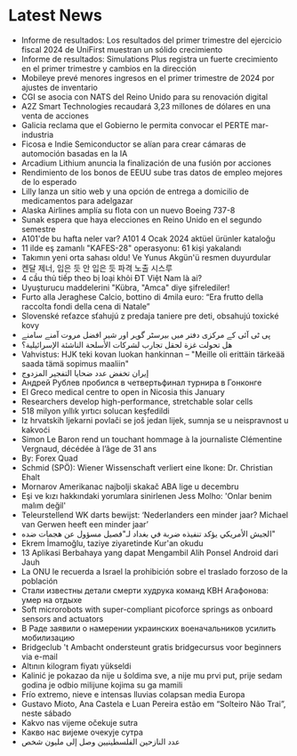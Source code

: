 # Latest News
-  Informe de resultados: Los resultados del primer trimestre del ejercicio fiscal 2024 de UniFirst muestran un sólido crecimiento
-  Informe de resultados: Simulations Plus registra un fuerte crecimiento en el primer trimestre y cambios en la dirección
-  Mobileye prevé menores ingresos en el primer trimestre de 2024 por ajustes de inventario
-  CGI se asocia con NATS del Reino Unido para su renovación digital
-  A2Z Smart Technologies recaudará 3,23 millones de dólares en una venta de acciones
-  Galicia reclama que el Gobierno le permita convocar el PERTE mar-industria
-  Ficosa e Indie Semiconductor se alían para crear cámaras de automoción basadas en la IA
-  Arcadium Lithium anuncia la finalización de una fusión por acciones
-  Rendimiento de los bonos de EEUU sube tras datos de empleo mejores de lo esperado
-  Lilly lanza un sitio web y una opción de entrega a domicilio de medicamentos para adelgazar
-  Alaska Airlines amplía su flota con un nuevo Boeing 737-8
-  Sunak espera que haya elecciones en Reino Unido en el segundo semestre
-  A101'de bu hafta neler var? A101 4 Ocak 2024 aktüel ürünler kataloğu
-  11 ilde eş zamanlı "KAFES-28" operasyonu: 61 kişi yakalandı
-  Takımın yeni orta sahası oldu! Ve Yunus Akgün'ü resmen duyurdular
-  켄달 제너, 입은 듯 안 입은 듯 파격 노출 시스루
-  4 cầu thủ tiếp theo bị loại khỏi ĐT Việt Nam là ai?
-  Uyuşturucu maddelerini "Kübra, "Amca" diye şifrelediler!
-  Furto alla Jeraghese Calcio, bottino di 4mila euro: “Era frutto della raccolta fondi della cena di Natale”
-  Slovenské reťazce sťahujú z predaja taniere pre deti, obsahujú toxické kovy
-  پی ٹی آئی کے مرکزی دفتر میں بیرسٹر گوہر اور شیر افضل مروت آمنے سامنے
-  هل تحولت غزة لحقل تجارب لشركات الأسلحة الناشئة الإسرائيلية؟
-  Vahvistus: HJK teki kovan luokan hankinnan – "Meille oli erittäin tärkeää saada tämä sopimus maaliin"
-  إيران تخفض عدد ضحايا التفجير المزدوج
-  Андрей Рублев пробился в четвертьфинал турнира в Гонконге
-  El Greco medical centre to open in Nicosia this January
-  Researchers develop high-performance, stretchable solar cells
-  518 milyon yıllık yırtıcı solucan keşfedildi
-  Iz hrvatskih ljekarni povlači se još jedan lijek, sumnja se u neispravnost u kakvoći
-  Simon Le Baron rend un touchant hommage à la journaliste Clémentine Vergnaud, décédée à l’âge de 31 ans
-  By: Forex Quad
-  Schmid (SPÖ): Wiener Wissenschaft verliert eine Ikone: Dr. Christian Ehalt
-  Mornarov Amerikanac najbolji skakač ABA lige u decembru
-  Eşi ve kızı hakkındaki yorumlara sinirlenen Jess Molho: 'Onlar benim malım değil'
-  Teleurstellend WK darts bewijst: ‘Nederlanders een minder jaar? Michael van Gerwen heeft een minder jaar’
-  الجيش الأمريكي يؤكد تنفيذه ضربة في بغداد لـ"فصيل مسؤول عن هجمات ضده"
-  Ekrem İmamoğlu, taziye ziyaretinde Kur'an okudu
-  13 Aplikasi Berbahaya yang dapat Mengambil Alih Ponsel Android dari Jauh
-  La ONU le recuerda a Israel la prohibición sobre el traslado forzoso de la población
-  Стали известны детали смерти худрука команд КВН Агафонова: умер на отдыхе
-  Soft microrobots with super-compliant picoforce springs as onboard sensors and actuators
-  В Раде заявили о намерении украинских военачальников усилить мобилизацию
-  Bridgeclub 't Ambacht ondersteunt gratis bridgecursus voor beginners via e-mail
-  Altının kilogram fiyatı yükseldi
-  Kalinić je pokazao da nije u šoldima sve, a nije mu prvi put, prije sedam godina je odbio milijune kojima su ga mamili
-  Frío extremo, nieve e intensas lluvias colapsan media Europa
-  Gustavo Mioto, Ana Castela e Luan Pereira estão em “Solteiro Não Trai”, neste sábado
-  Kakvo nas vijeme očekuje sutra
-  Какво нас вијеме очекује сутра
-  عدد النازحين الفلسطينيين وصل إلى مليون شخص
